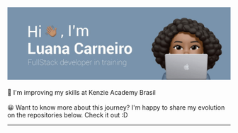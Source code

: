 <picture>
 <img src="https://raw.githubusercontent.com/Luhmaria/Luhmaria/main/header-gif.gif">
</picture>
<br></br>
🚀 I'm improving my skills at Kenzie Academy Brasil 
<br></br>
😀 Want to know more about this journey? I'm happy to share my evolution on the repositories below. Check it out :D
<hr></hr>

